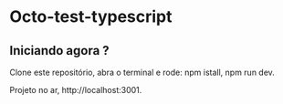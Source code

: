 # Octo-test-typescript

## Iniciando agora ?
Clone este repositório, abra o terminal e rode: npm istall, npm run dev.

Projeto no ar, http://localhost:3001.
